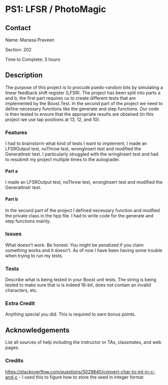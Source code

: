 # PS1: LFSR / PhotoMagic

## Contact
Name: Manasa Praveen

Section: 202

Time to Complete: 3 hours


## Description
The purpose of this project is to procude psedo-random bits by simulating a linear feedback shift register (LFSR). The project has been split into parts a and b, the first part requires us to create different tests that are implemented by the Boost.Test. In the second part of the project we need to define necessary functions like the generate and step functions. Our code is then tested to ensure that the appropriate results are obtained (in this project we use tap positions at 13, 12, and 10).

### Features
I had to brainstorm what kind of tests I want to implement, I made an LFSROutput test, noThrow test, wrongInsert test and modified the GeneratInstr test. I particularly struggled with the wringInsert test and had to resubmit my project multiple times to the autograder.

#### Part a
I made an LFSROutput test, noThrow test, wrongInsert test and modified the GeneratInstr test.

#### Part b
In the second part of the project I defined necessary function and modfied the private class in the hpp file. I had to write code for the generate and step functions mainly. 

### Issues
What doesn't work.  Be honest.  You might be penalized if you claim something works and it doesn't.
As of now I have been having some trouble when trying to run my tests.

### Tests
Describe what is being tested in your Boost unit tests.
The string is being tested to make sure that is is indeed 16-bit, does not contain an invalid characters, etc.

### Extra Credit
Anything special you did. This is required to earn bonus points.

## Acknowledgements
List all sources of help including the instructor or TAs, classmates, and web pages.

### Credits
https://stackoverflow.com/questions/5029840/convert-char-to-int-in-c-and-c  - I used this to figure how to store the seed in integer format
